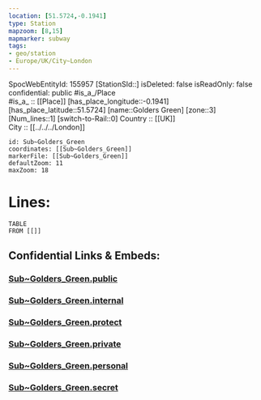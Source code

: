 ```yaml
---
location: [51.5724,-0.1941] 
type: Station 
mapzoom: [8,15] 
mapmarker: subway 
tags:
- geo/station
- Europe/UK/City~London
---
```

SpocWebEntityId: 155957
[StationSId::] 
isDeleted: false
isReadOnly: false
confidential: public
#is_a_/Place  
#is_a_ :: [[Place]] 
[has_place_longitude::-0.1941] 
[has_place_latitude::51.5724] 
[name::Golders Green] 
[zone::3] 
[Num_lines::1] 
[switch-to-Rail::0] 
Country :: [[UK]]  
City :: [[../../../London]]  


```leaflet
id: Sub~Golders_Green
coordinates: [[Sub~Golders_Green]] 
markerFile: [[Sub~Golders_Green]] 
defaultZoom: 11 
maxZoom: 18
```


# Lines: 
```dataview
TABLE 
FROM [[]] 
```


## Confidential Links & Embeds: 

### [Sub~Golders_Green.public](/_public/\Earth\Continent\Europe\Europe~North\UK\England\Regions~England\London,Greater\cities~GreaterLondon\Underground\StationSub~Golders_Green.public.md) 

### [Sub~Golders_Green.internal](/_internal/\Earth\Continent\Europe\Europe~North\UK\England\Regions~England\London,Greater\cities~GreaterLondon\Underground\StationSub~Golders_Green.internal.md) 

### [Sub~Golders_Green.protect](/_protect/\Earth\Continent\Europe\Europe~North\UK\England\Regions~England\London,Greater\cities~GreaterLondon\Underground\StationSub~Golders_Green.protect.md) 

### [Sub~Golders_Green.private](/_private/\Earth\Continent\Europe\Europe~North\UK\England\Regions~England\London,Greater\cities~GreaterLondon\Underground\StationSub~Golders_Green.private.md) 

### [Sub~Golders_Green.personal](/_personal/\Earth\Continent\Europe\Europe~North\UK\England\Regions~England\London,Greater\cities~GreaterLondon\Underground\StationSub~Golders_Green.personal.md) 

### [Sub~Golders_Green.secret](/_secret/\Earth\Continent\Europe\Europe~North\UK\England\Regions~England\London,Greater\cities~GreaterLondon\Underground\StationSub~Golders_Green.secret.md)


